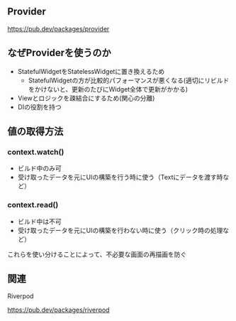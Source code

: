 ## Provider
https://pub.dev/packages/provider


## なぜProviderを使うのか

- StatefulWidgetをStatelessWidgetに置き換えるため
  - StatefulWidgetの方が比較的パフォーマンスが悪くなる(適切にリビルドをかけないと、更新のたびにWidget全体で更新がかかる)
- Viewとロジックを疎結合にするため(関心の分離)
- DIの役割を持つ

## 値の取得方法

### context.watch()
- ビルド中のみ可
- 受け取ったデータを元にUIの構築を行う時に使う（Textにデータを渡す時など）

### context.read()
- ビルド中は不可
- 受け取ったデータを元にUIの構築を行わない時に使う（クリック時の処理など） 

これらを使い分けることによって、不必要な画面の再描画を防ぐ

## 関連
Riverpod

https://pub.dev/packages/riverpod
